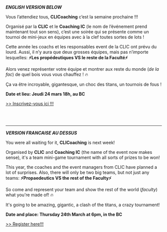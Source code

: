 ***ENGLISH VERSION BELOW***

Vous l’attendiez tous, **CLICoaching** c’est la semaine prochaine !!! 

Organisé par la **CLIC** et le **Coaching IC** (le nom de l’événement prend maintenant tout son sens), c’est une soirée qui se présente comme un tournoi de mini-jeux en équipes avec à la clef toutes sortes de lots ! 

Cette année les coachs et les responsables event de la CLIC ont prévu du lourd. Aussi, il n’y aura que deux grosses équipes, mais pas n’importe lesquelles: 
    **⚡Les propédeutiques VS le reste de la Faculté⚡**

Alors venez représenter votre équipe et montrer aux reste du monde (*de la fac*) de quel bois vous vous chauffez ! 🔥

Ça va être incroyable, gigantesque, un choc des titans, un tournois de fous ! 

**Date et lieu: Jeudi 24 mars 18h, au BC**

[>> Inscrivez-vous ici !!!](https://go.epfl.ch/CLICoaching)

<br><br>
___
***VERSION FRANCAISE AU DESSUS***

You were all waiting for it, **CLICoaching** is next week!

Organised by **CLIC** and **Coaching IC** (the name of the event now makes sense), it's a team mini-game tournament with all sorts of prizes to be won!

This year, the coaches and the event managers from CLIC have planned a lot of surprises. Also, there will only be two big teams, but not just any teams:
    **⚡Propaedeutics VS the rest of the Faculty⚡** 

So come and represent your team and show the rest of the world (*faculty*) what you're made of! 🔥 

It's going to be amazing, gigantic, a clash of the titans, a crazy tournament! 

**Date and place: Thursday 24th March at 6pm, in the BC**

[>> Register here!!!](https://go.epfl.ch/CLICoaching)

<br><br>

